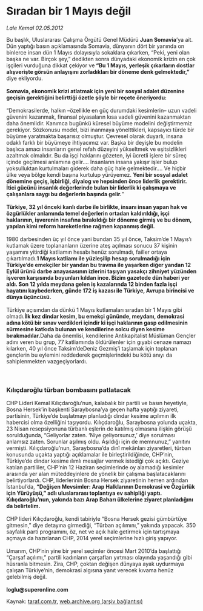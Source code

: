 # Sıradan bir 1 Mayıs değil

*Lale Kemal 02.05.2012*

<div class="yazi"><p>Bu başlık, Uluslararası Çalışma Örgütü Genel Müdürü <b>Juan Somavia</b>’ya ait. Dün yaptığı basın açıklamasında Somavia, dünyanın dört bir yanında on binlerce insan dün 1 Mayıs dolayısıyla sokaklara çıkarken, “Peki, yeni olan başka ne var. Birçok şey,” dedikten sonra dünyadaki ekonomik krizin en çok işçileri vurduğuna dikkat çekiyor ve<b> </b><b>“Bu 1 Mayıs, yerleşik çıkarların dostlar alışverişte görsün anlayışını zorladıkları bir döneme denk gelmektedir,” </b>diye ekliyordu.<b> </b><b><br/><br/>Somavia, ekonomik krizi atlatmak için yeni bir sosyal adalet düzenine geçişin gerektiğini belirttiği özetle şöyle bir reçete öneriyordu:</b> <br/><br/>“Demokrasilerde, halkın –özellikle en güç durumdaki kesimlerin– uzun vadeli güvenini kazanmak, finansal piyasaların kısa vadeli güvenini kazanmaktan daha önemlidir. Kanımca bugünkü küresel büyüme modelini değiştirmemiz gerekiyor. Sözkonusu model, bizi inanmaya yönelttikleri, kapsayıcı türde bir büyüme yaratmakta başarısız olmuştur. Çevresel olarak duyarlı, insana odaklı farklı bir büyümeye ihtiyacımız var. Başka bir deyişle bu modelin başlıca amacı insanların genel refah düzeyini yükseltmek ve eşitsizlikleri azaltmak olmalıdır. Bu da işçi haklarını gözeten, iyi ücretli işlere bir süreç içinde geçilmesi anlamına gelir.... İnsanların insana yakışır işler bulup yoksulluktan kurtulmaları giderek daha güç hale gelmektedir.... Ve hiçbir ülke veya bölge kendi başına kurtulup yürüyemez. <b>Yeni bir sosyal adalet dönemine geçiş, işbirliği, diyalog ve hepsinden önce liderlik gerektirir. İtici gücünü insanlık değerlerinde bulan bir liderlik ki çalışmaya ve çalışanlara saygı bu değerlerin başında gelir.</b>” <b><br/><br/>Türkiye, 32 yıl önceki kanlı darbe ile birlikte, insanı insan yapan hak ve özgürlükler anlamında temel değerlerin ortadan kaldırıldığı, işçi haklarının, işverenin insafına bırakıldığı bir döneme girmiş ve bu dönem, yapılan kimi reform hareketlerine rağmen kapanmış değil.</b> <br/><br/>1980 darbesinden üç yıl önce yani bundan 35 yıl önce, Taksim’de 1 Mayıs’ı kutlamak üzere toplananların üzerine ateş açılması sonucu 37 kişinin yaşamını yitirdiği katliamın hesabı henüz sorulmadı, failler ortaya çıkartılmadı.<b>1 Mayıs katliamı ile yüzleşilip hesap sorulmadığı için Türkiye’de emekçiler bir yandan bu travma ile yaşarken diğer yandan 12 Eylül ürünü darbe anayasasının izlerini taşıyan yasakçı zihniyet yüzünden işveren karşısında boyunları kıldan ince. Bizim gazetede dün haberi yer aldı. Son 12 yılda meydana gelen iş kazalarında 12 binden fazla işçi hayatını kaybederken, günde 172 iş kazası ile Türkiye, Avrupa birincisi ve dünya üçüncüsü.</b> <br/><br/>Türkiye açısından da dünkü 1 Mayıs kutlamaları sıradan bir 1 Mayıs gibi olmadı.<b>İlk kez dindar kesim, bu emekçi gününde, meydanı, demokrasi adına kötü bir sınav verdikleri içindir ki işçi haklarının gasp edilmesinin sürmesine katkıda bulunan ve kendilerine solcu diyen kesime bırakmadılar.</b>Daha da önemlisi, kendilerine Antikapitalist Müslüman Gençler adını veren bu grup, 77 katliamında öldürülenler için gıyabi cenaze namazı kılarken, 40 yıl önce Taksim’deDeniz Gezmiş’i taşlamak için toplanan gençlerin bu eylemini reddederek geçmişlerindeki bu kötü anıyı da sahiplenmekten vazgeçiyorlardı. <br/>  <br/><br/></p>
<h3>Kılıçdaroğlu türban bombasını patlatacak </h3>
<p>CHP Lideri Kemal Kılıçdaroğlu’nun, kalabalık bir partili ve basın heyetiyle, Bosna Hersek’in başkenti Saraybosna’ya geçen hafta yaptığı ziyareti, partisinin, Türkiye’de başlatmayı planladığı dindar kesime açılımın ilk habercisi olma özelliğini taşıyordu. Kılıçdaroğlu, Saraybosna yolunda uçakta, 23 Nisan resepsiyonuna türbanlı eşlerin de katılmış olmasına ilişkin görüşü sorulduğunda, “Geliyorlar zaten. ‘Niye geliyorsunuz,’ diye sorulması anlamsız zaten. Sorunlar aşılmış oldu. Aşıldığı için de memnunuz,” yanıtını vermişti. Kılıçdaroğlu’nun, Saraybosna’da dinî mekânları ziyaretleri, türban konusunda uçakta yaptığı açıklamalar ile birleştirildiğinde, CHP’nin, Türkiye’de dindar kesime ılımlı mesajlar vermek istediği çok açıktı. Geziye katılan partililer, CHP’nin 12 Haziran seçimlerinde oy alamadığı kesimler arasında yer alan müteddeyinlere de yönelik bir çalışma başlatacaklarını belirtiyorlardı. CHP, liderlerinin Bosna Hersek ziyaretinin hemen ardından İstanbul’da, <b>“Değişen Mevsimler: Arap Halklarının Demokrasi ve Özgürlük için Yürüyüşü,” adlı uluslararası toplantıya ev sahipliği yaptı. Kılıçdaroğlu’nun, yakında bazı Arap Baharı ülkelerine ziyaret planladığını da belirtelim.</b> <br/><br/>CHP lideri Kılıçdaroğlu, kendi tabiriyle “Bosna Hersek gezisi gümbürtüye gitmesin,” diye detayına girmediği, “Türban açılımını,” yakında yapacak. 350 sayfalık parti programını, öz, net ve açık hale getirmek için tartışmaya açmaya da hazırlanan CHP, 2014 yerel seçimlerine hızlı giriş yapıyor. <br/><br/>Umarım, CHP’nin yine bir yerel seçimler öncesi Mart 2010’da başlattığı “Çarşaf açılımı,” partili kadınların çarşafları yırtması olayında yaşandığı gibi hüsranla bitmesin. Zira, CHP, çoktan değişen dünyaya ayak uydurmaya çalışan Türkiye’nin, demokrasi algısına yanıt verecek kıvama henüz gelebilmiş değil. <b><br/><br/>loglu@superonline.com</b></p>
</div>

Kaynak: [taraf.com.tr](http://www.taraf.com.tr/lale-kemal/makale-siradan-bir-1-mayis-degil.htm), [web.archive.org (arşiv bağlantısı)](http://web.archive.org/web/20130817030753/http://www.taraf.com.tr/lale-kemal/makale-siradan-bir-1-mayis-degil.htm)
